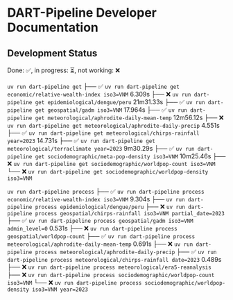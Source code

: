 DART-Pipeline Developer Documentation
=====================================

Development Status
------------------
Done: ✅, in progress: ⏳, not working: ❌

`uv run dart-pipeline get`
 ├── ✅ `uv run dart-pipeline get economic/relative-wealth-index iso3=VNM` 6.309s
 ├── ❌ `uv run dart-pipeline get epidemiological/dengue/peru` 21m31.33s
 ├── ✅ `uv run dart-pipeline get geospatial/gadm iso3=VNM` 17.964s
 ├── ✅ `uv run dart-pipeline get meteorological/aphrodite-daily-mean-temp` 12m56.12s
 ├── ❌ `uv run dart-pipeline get meteorological/aphrodite-daily-precip` 4.551s
 ├── ✅ `uv run dart-pipeline get meteorological/chirps-rainfall year=2023` 14.731s
 ├── ✅ `uv run dart-pipeline get meteorological/terraclimate year=2023` 9m30.29s
 ├── ✅ `uv run dart-pipeline get sociodemographic/meta-pop-density iso3=VNM` 10m25.46s
 ├── ❌ `uv run dart-pipeline get sociodemographic/worldpop-count iso3=VNM`
 └── ❌ `uv run dart-pipeline get sociodemographic/worldpop-density iso3=VNM`

`uv run dart-pipeline process`
 ├── ✅ `uv run dart-pipeline process economic/relative-wealth-index iso3=VNM` 9.304s
 ├── `uv run dart-pipeline process epidemiological/dengue/peru`
 ├── ❌ `uv run dart-pipeline process geospatial/chirps-rainfall iso3=VNM partial_date=2023`
 ├── ✅ `uv run dart-pipeline process geospatial/gadm iso3=VNM admin_level=0` 0.531s
 ├── ❌ `uv run dart-pipeline process geospatial/worldpop-count`
 ├── ✅ `uv run dart-pipeline process meteorological/aphrodite-daily-mean-temp` 0.691s
 ├── ❌ `uv run dart-pipeline process meteorological/aphrodite-daily-precip`
 ├── ✅ `uv run dart-pipeline process meteorological/chirps-rainfall date=2023` 0.489s
 ├── ❌ `uv run dart-pipeline process meteorological/era5-reanalysis`
 ├── ❌ `uv run dart-pipeline process sociodemographic/worldpop-count iso3=VNM`
 └── ❌ `uv run dart-pipeline process sociodemographic/worldpop-density iso3=VNM year=2023`
